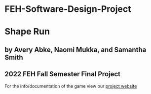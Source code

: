 # FEH-Software-Design-Project

<h1>Shape Run</h1>
<h2>by Avery Abke, Naomi Mukka, and Samantha Smith</h2>
<h2>2022 FEH Fall Semester Final Project</h2>

<p>For the info/documentation of the game view our <a href="u.osu.edu/fehsdp22bg1240b1/">project website</a></p>
